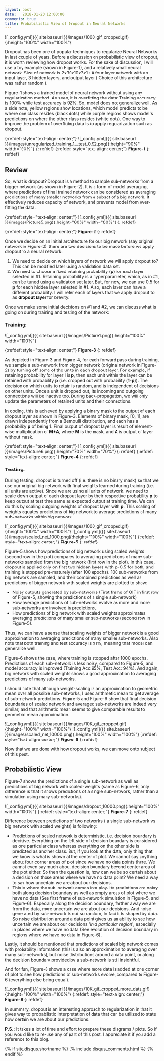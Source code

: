 ```yaml
---
layout: post
date:   2018-01-23 12:00:00
comments: true
title: Probabilistic View of Dropout in Neural Networks
---
```


![_config.yml]({{ site.baseurl }}/images/1000_gif_cropped.gif){:height="100%" width="100%"}


Dropout has been one of popular techniques to regularize Neural Networks in last couple of years. Before a discussion on probabilistic view of dropout, it is worth reviewing how dropout works. For the sake of discussion, I will use a toy example (shown in Figure-1), and a relatively small neural network. Size of network is 2x30x10x3x1 :  A four layer network with an input layer, 3 hidden layers, and output layer ( Choice of this architecture was rather random ).

Figure-1 shows a trained model of neural network without using any regularization method. As seen, it is overfitting the data: Training accuracy is 100% while test accuracy is 92%. So, model does not generalize well. As a side note, yellow regions show locations, which model predicts to be where one class resides (black dots) while purple regions shows model's predictions on where the other class resides (white dots).  One way to improve the problem of overfitting data is to apply regularization such as dropout.



{:refdef: style="text-align: center;"}
![_config.yml]({{ site.baseurl }}/images/unregularized_training_1__test_0.92.png){:height="90%" width="90%"}
{: refdef}
{:refdef: style="text-align: center;"}
**Figure-1**
{: refdef}

## Review
So, what is dropout? Dropout is a method to sample sub-networks from a bigger network (as shown in Figure-2). It is a form of model averaging, where predictions of final trained network can be considered as averaging predictions of many smaller networks from a subset of a big network. It effectively reduces capacity of network, and prevents model from over-fitting the data.

{:refdef: style="text-align: center;"}
![_config.yml]({{ site.baseurl }}/images/Picture5.png){:height="80%" width="80%"}
{: refdef}

{:refdef: style="text-align: center;"}
**Figure-2**
{: refdef}



Once we decide on an initial architecture for our big network (say original network in Figure-2), there are two decisions to be made before we apply dropout to a neural network:

1. We need to decide on which layers of network we will apply dropout to? This can be modified later using a validation data set.
2. We need to choose a fixed retaining probability (**p**) for each layer selected in #1. Retaining probability is a hyperparameter, which, as in #1, can be tuned using a validation set later. But, for now, we can use 0.5 for **p** for each hidden layer selected in #1. Also, each layer can have a different probability. I will refer each of layers that we apply dropout to as **dropout layer** for brevity.

Once we make some initial decisions on #1 and #2, we can discuss what is going on during training and testing of the network:

### Training:
![_config.yml]({{ site.baseurl }}/images/Picture1.png){:height="100%" width="100%"}

{:refdef: style="text-align: center;"}
**Figure-3**
{: refdef}

As depicted in Figure-3 and Figure-4, for each forward pass during training, we sample a sub-network from bigger network (original network in Figure-2) by turning off some of the units in each dropout layer. For example, if retaining probability for layer l is **p**, then each unit within the layer can be retained with probability **p** (i.e. dropped out with probability (**1-p**)). The decision on which units to retain is random, and is independent of decisions on other units. Once a unit is dropped out, its incoming and outgoing connections will be inactive too. During back-propagation, we will only update the parameters of retained units and their connections. 

In coding, this is achieved by applying a binary mask to the output of each dropout layer as shown in Figure-3. Elements of binary mask, [0, 1], are drawn independently from a Bernoulli distribution, and each has a probability **p** of being 1. Final output of dropout layer is result of element-wise multiplication of **M*A**, where **M** is the mask, and **A** is output of layer without mask.

{:refdef: style="text-align: center;"}
![_config.yml]({{ site.baseurl }}/images/Picture6.png){:height="70%" width="70%"}
{: refdef}
{:refdef: style="text-align: center;"}
**Figure-4**
{: refdef}


### Testing:
During testing, dropout is turned off (i.e. there is no binary mask) so that we use our original big network with final weights learned during training (i.e. all units are active). Since we are using all units of network, we need to scale down output of each dropout layer by their respective probability **p** to keep output at test time same as expected output at training time. We can do this by scaling outgoing weights of dropout layer with **p**. This scaling of weights equates predictions of big network to average predictions of many sub-networks within big network.

![_config.yml]({{ site.baseurl }}/images/1000_gif_cropped.gif){:height="100%" width="100%"}
![_config.yml]({{ site.baseurl }}/images/scaled_net_1000.png){:height="100%" width="100%"}
{:refdef: style="text-align: center;"}
**Figure-5**
{: refdef}


Figure-5 shows how predictions of big network using scaled weights (second row in the plot) compares to averaging predictions of many sub-networks sampled from the big network (first row in the plot). In this case, dropout is applied only on first two hidden layers with p=0.5 for both, and training is stopped pre-maturely (after 100 epochs). 100 sub-networks from big network are sampled, and their combined predictions as well as predictions of bigger network with scaled weights are plotted to show:

- Noisy outputs generated by sub-networks (First frame of GIF in first row of Figure-5, showing the predictions of a single sub-network)  
- How average predictions of sub-networks evolve as more and more sub-networks are involved in predictions,
- How predictions of big network with scaled weights approximates averaging predictions of many smaller sub-networks (second row in Figure-5).

Thus, we can have a sense that scaling weights of bigger network is a good approximation to averaging predictions of many smaller sub-networks. Also note that both training and test accuracy is 91%, meaning that model can generalize well.

Figure-6 shows the case, where training is stopped after 1000 epochs. Predictions of each sub-network is less noisy, compared to Figure-5, and model accuracy is improved (Training Acc:95%, Test Acc: 94%). And again, big network with scaled weights shows a good approximation to averaging predictions of many sub-networks.

I should note that although weight-scaling is an approximation to geometric mean over all possible sub-networks, I used arithmetic mean to get average of sub-network predictions. Figure-5 and Figure-6 show that final decision boundaries of scaled network and averaged sub-networks are indeed very similar, and that arithmetic mean seems to give comparable results to geometric mean approximation. 




![_config.yml]({{ site.baseurl }}/images/10K_gif_cropped.gif){:height="100%" width="100%"}
![_config.yml]({{ site.baseurl }}/images/scaled_net_10000.png){:height="100%" width="100%"}
{:refdef: style="text-align: center;"}
**Figure-6**
{: refdef}

Now that we are done with how dropout works, we can move onto subject of this post.

## Probabilistic View
Figure-7 shows the predictions of a single sub-network as well as predictions of big network with scaled-weights (same as Figure-6, only difference is that it shows predictions of a single sub-network, rather than a simulation using many sub-networks).

![_config.yml]({{ site.baseurl }}/images/dropout_10000.png){:height="100%" width="100%"}
{:refdef: style="text-align: center;"}
**Figure-7**
{: refdef}

Difference between predictions of two networks ( a single sub-network  vs big network with scaled weights) is following:
- Predictions of scaled network is deterministic, i.e. decision boundary is decisive. Everything on the left side of decision boundary is considered as one particular class whereas everything on the other side is predicted as another class. But, if you look at the data, only thing that we know is what is shown at the center of plot. We cannot say anything about four corner areas of plot since we have no data points there. We cannot even say much about decision boundary beyond center area of the plot either. So then the question is, how can we be so certain about a decision on those areas where we have no data point? We need a way to say how uncertain we are about our decisions. 
- This is where the sub-network comes into play.  Its predictions are noisy both along decision boundary as well as empty areas of plot where we have no data (See first frame of sub-network simulation in Figure-5, and Figure-6). Especially along the decision boundary, farther away we are from the data, more uncertain we are about our decisions. And noise generated by sub-network is not so random, in fact it is shaped by data. So noise distribution around a data point gives us an ability to see how uncertain we are about our decisions '*in a particular region*', especially in places where we have no data (See evolution of decision boundary in regions where we have no data in Figure-6). 

Lastly, it should be mentioned that predictions of scaled big network comes with probability information (this is also an approximation to averaging over many sub-networks), but noise distributions around a data point, or along the decision boundary provided by a sub-network is still insightful.

And for fun, Figure-8 shows a case where more data is added at one corner of plot to see how predictions of sub-networks evolve, compared to Figure-6 (everything else being equal).


![_config.yml]({{ site.baseurl }}/images/10K_gif_cropped_more_data.gif){:height="100%" width="100%"}
{:refdef: style="text-align: center;"}
**Figure-8**
{: refdef}

In summary, dropout is an interesting approach to regularization in that it gives way to probabilistic interpretation of data that can be utilized to state how certain we are about our predictions.


**P.S.:**  It takes a lot of time and effort to prepare these diagrams / plots. So if you would like to re-use any of part of this post, I appreciate it if you add a reference to this blog.


{% if site.disqus.shortname %}
  {% include disqus_comments.html %}
{% endif %}
 




 

